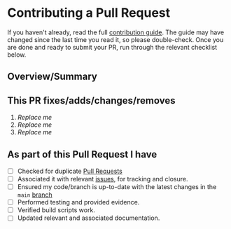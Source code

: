# Contributing a Pull Request

If you haven't already, read the full [contribution guide](https://github.com/StageCoder/StageCoder-PowerShell/blob/main/CONTRIBUTING.md). The guide may have changed since the last time you read it, so please double-check. Once you are done and ready to submit your PR, run through the relevant checklist below.

## Overview/Summary

<!--Replace this with a brief description of what this Pull Request fixes, changes, etc...-->

## This PR fixes/adds/changes/removes

1. *Replace me*
2. *Replace me*
3. *Replace me*

## As part of this Pull Request I have

- [ ] Checked for duplicate [Pull Requests](https://github.com/StageCoder/StageCoder-PowerShell/pulls)
- [ ] Associated it with relevant [issues](https://github.com/StageCoder/StageCoder-PowerShell/issues), for tracking and closure.
- [ ] Ensured my code/branch is up-to-date with the latest changes in the `main` [branch](https://github.com/StageCoder/StageCoder-PowerShell/tree/main)
- [ ] Performed testing and provided evidence.
- [ ] Verified build scripts work.
- [ ] Updated relevant and associated documentation.